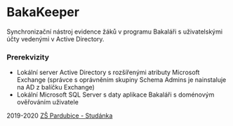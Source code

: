 # BakaKeeper
Synchronizační nástroj evidence žáků v programu Bakaláři
s uživatelskými účty vedenými v Active Directory.

### Prerekvizity
* Lokální server Active Directory s rozšířenými atributy
Microsoft Exchange (správce s oprávněním skupiny Schema
Admins je nainstaluje na AD z balíčku Exchange)
* Lokální Microsoft SQL Server s daty aplikace Bakaláři
s doménovým ověřováním uživatele

2019-2020 [ZŠ Pardubice - Studánka](https://www.zs-studanka.cz/)
